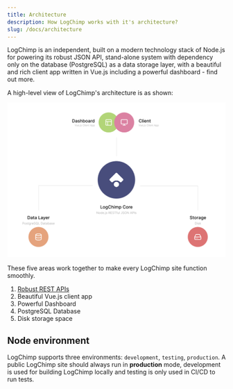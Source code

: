 ```yaml
---
title: Architecture
description: How LogChimp works with it's architecture?
slug: /docs/architecture
---
```


LogChimp is an independent, built on a modern technology stack of Node.js for powering its robust JSON API, stand-alone system with dependency only on the database (PostgreSQL) as a data storage layer, with a beautiful and rich client app written in Vue.js including a powerful dashboard - find out more.

A high-level view of LogChimp's architecture is as shown:

![LogChimp Architecture](../../images/docs/architecture/architecture.png)

These five areas work together to make every LogChimp site function smoothly.

1. [Robust REST APIs](/docs/architecture/api)
2. Beautiful Vue.js client app
3. Powerful Dashboard
4. PostgreSQL Database
5. Disk storage space

## Node environment

LogChimp supports three environments: `development`, `testing`, `production`. A public LogChimp site should always run in **production** mode, development is used for building LogChimp locally and testing is only used in CI/CD to run tests.
